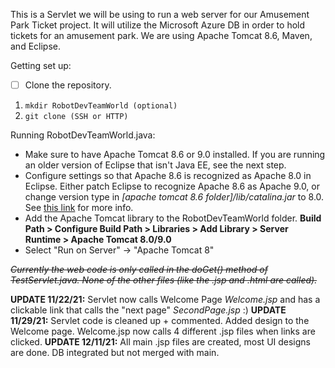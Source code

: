 This is a Servlet we will be using to run a web server for our Amusement Park Ticket project. It will utilize the Microsoft Azure DB in order to hold tickets for an amusement park. We are using Apache Tomcat 8.6, Maven, and Eclipse.

Getting set up:
- [ ] Clone the repository.

1. `mkdir RobotDevTeamWorld (optional)`
2. `git clone (SSH or HTTP)`

Running RobotDevTeamWorld.java:
- Make sure to have Apache Tomcat 8.6 or 9.0 installed. If you are running an older version of Eclipse that isn't Java EE, see the next step.
- Configure settings so that Apache 8.6 is recognized as Apache 8.0 in Eclipse. Either patch Eclipse to recognize Apache 8.6 as Apache 9.0, or change version type in *[apache tomcat 8.6 folder]/lib/catalina.jar* to 8.0. See [this link](https://bugs.eclipse.org/bugs/attachment.cgi?id=262418&action=edit) for more info. 
- Add the Apache Tomcat library to the RobotDevTeamWorld folder. **Build Path > Configure Build Path > Libraries > Add Library > Server Runtime > Apache Tomcat 8.0/9.0**
- Select "Run on Server" -> "Apache Tomcat 8"

~~*Currently the web code is only called in the doGet() method of TestServlet.java. None of the other files (like the .jsp and .html are called).*~~
 
**UPDATE 11/22/21:** Servlet now calls Welcome Page *Welcome.jsp* and has a clickable link that calls the "next page" *SecondPage.jsp* :)
**UPDATE 11/29/21:** Servlet code is cleaned up + commented. Added design to the Welcome page. Welcome.jsp now calls 4 different .jsp files when links are clicked.
**UPDATE 12/11/21:** All main .jsp files are created, most UI designs are done. DB integrated but not merged with main.

